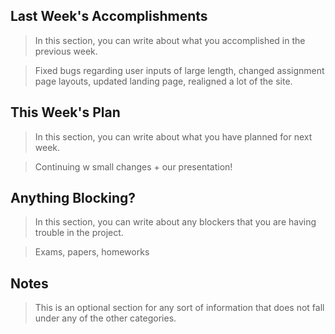 ## Last Week's Accomplishments

> In this section, you can write about what you accomplished in the previous week.

> Fixed bugs regarding user inputs of large length, changed assignment page layouts, updated landing page, realigned a lot of the site.

## This Week's Plan

> In this section, you can write about what you have planned for next week.

> Continuing w small changes + our presentation!

## Anything Blocking?

> In this section, you can write about any blockers that you are having trouble in the project.

> Exams, papers, homeworks

## Notes

> This is an optional section for any sort of information that does not fall under any of the other categories.
